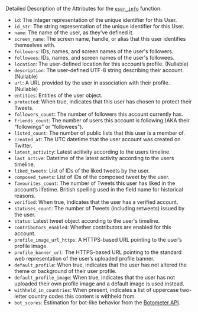Detailed Description of the Attributes for the [```user_info```](./TwitterAPI.md#user_info) function:


- ```id```: The integer representation of the unique identifier for this User.
- ```id_str```: The string representation of the unique identifier for this User.
- ```name```: The name of the user, as they’ve defined it.
- ```screen_name```: The screen name, handle, or alias that this user identifies themselves with.
- ```followers```: IDs, names, and screen names of the user's followers.
- ```followees```: IDs, names, and screen names of the user's followees.
- ```location```: The user-defined location for this account’s profile. (Nullable)
- ```description```: The user-defined UTF-8 string describing their account. (Nullable)
- ```url```: A URL provided by the user in association with their profile. (Nullable)
- ```entities```: Entities of the user object.
- ```protected```: When true, indicates that this user has chosen to protect their Tweets.
- ```followers_count```: The number of followers this account currently has.
- ```friends_count```: The number of users this account is following (AKA their “followings” or "followees").
- ```listed_count```: The number of public lists that this user is a member of.
- ```created_at```: The UTC datetime that the user account was created on Twitter.
- ```latest_activity```: Latest acitivity according to the users timeline.
- ```last_active```: Datetime of the latest activity according to the users timeline.
- ```liked_tweets```:  List of IDs of the liked tweets by the user.
- ```composed_tweets```: List of IDs of the composed tweet by the user.
- ```favourites_count```: The number of Tweets this user has liked in the account’s lifetime. British spelling used in the field name for historical reasons.
- ```verified```: When true, indicates that the user has a verified account.
- ```statuses_count```: The number of Tweets (including retweets) issued by the user.
- ```status```: Latest tweet object according to the user's timeline.
- ```contributors_enabled```: Whether contributors are enabled for this account.
- ```profile_image_url_https```: A HTTPS-based URL pointing to the user’s profile image.
- ```profile_banner_url```: The HTTPS-based URL pointing to the standard web representation of the user’s uploaded profile banner.
- ```default_profile```: When true, indicates that the user has not altered the theme or background of their user profile.
- ```default_profile_image```: When true, indicates that the user has not uploaded their own profile image and a default image is used instead.
- ```withheld_in_countries```: When present, indicates a list of uppercase two-letter country codes this content is withheld from.
- ```bot_scores```:  Estimation for bot-like behavior from the [Botometer API](https://rapidapi.com/OSoMe/api/botometer-pro/details).
